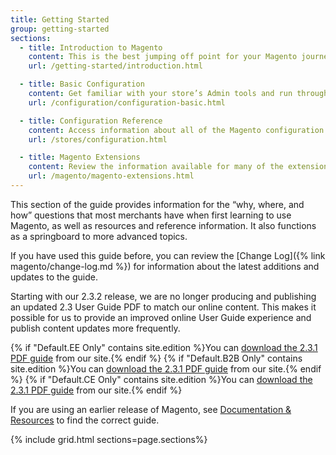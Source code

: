 ```yaml
---
title: Getting Started
group: getting-started
sections:
  - title: Introduction to Magento
    content: This is the best jumping off point for your Magento journey. It includes easy access to the resources available to members of the Magento ecosystem and provides a guided tour to explore your store and learn about key features.
    url: /getting-started/introduction.html

  - title: Basic Configuration
    content: Get familiar with your store’s Admin tools and run through the basic configuration settings. This includes high-level concepts, such as store hierarchy and configuration scope, and an overview of established best practices for industry standards and requirements.
    url: /configuration/configuration-basic.html

  - title: Configuration Reference
    content: Access information about all of the Magento configuration settings, including links to related conceptual and how-to information. This reference is organized according to the hierarchy used by the Configuration UI.
    url: /stores/configuration.html 

  - title: Magento Extensions
    content: Review the information available for many of the extensions developed and released by Magento. Understand the functionality for each of these extensions and link to installation instructions and detailed configuration information. 
    url: /magento/magento-extensions.html 
---
```


This section of the guide provides information for the “why, where, and how” questions that most merchants have when first learning to use Magento, as well as resources and reference information. It also functions as a springboard to more advanced topics.

If you have used this guide before, you can review the [Change Log]({% link magento/change-log.md %}) for information about the latest additions and updates to the guide.

<div class="bs-callout bs-callout-info" markdown="1">
Starting with our 2.3.2 release, we are no longer producing and publishing an updated 2.3 User Guide PDF to match our online content. This makes it possible for us to provide an improved online User Guide experience and publish content updates more frequently.

{% if "Default.EE Only" contains site.edition %}You can [download the 2.3.1 PDF guide][1] from our site.{% endif %}
{% if "Default.B2B Only" contains site.edition %}You can [download the 2.3.1 PDF guide][2] from our site.{% endif %}
{% if "Default.CE Only" contains site.edition %}You can [download the 2.3.1 PDF guide][3] from our site.{% endif %}

If you are using an earlier release of Magento, see [Documentation &amp; Resources][4] to find the correct guide.
</div>

{% include grid.html sections=page.sections%}

[1]: https://docs.magento.com/m2/pdf/ee/Magento-Commerce-2.3-User-Guide.pdf
[2]: https://docs.magento.com/m2/pdf/b2b/Magento-for-B2B-Commerce-2.3-User-Guide.pdf
[3]: https://docs.magento.com/m2/pdf/ce/Magento-Open-Source-2.3-User-Guide.pdf
[4]: https://magento.com/resources/technical
